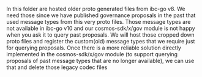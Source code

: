 In this folder are hosted older proto generated files from ibc-go v8. We need those since we have published governance proposals in the past that used message types
from this very proto files. Those message types are not available in ibc-go v10 and our cosmos-sdk/x/gov module is not happy when you ask it to query past proposals.
We will host those cropped down proto files and register the custom(old) message types that we require just for querying proposals. Once there is a more reliable solution directly implemented in the cosmos-sdk/x/gov module (to support querying proposals of past message types that are no longer available), we can use that and delete those legacy codec files 